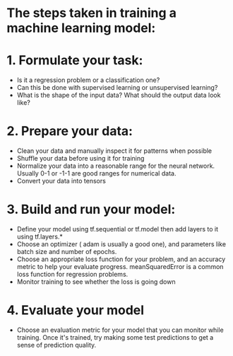 # The steps taken in training a machine learning model:

# 1. Formulate your task:

- Is it a regression problem or a classification one?
- Can this be done with supervised learning or unsupervised learning?
- What is the shape of the input data? What should the output data look like?

# 2. Prepare your data:

- Clean your data and manually inspect it for patterns when possible
- Shuffle your data before using it for training
- Normalize your data into a reasonable range for the neural network. Usually 0-1 or -1-1 are good ranges for numerical data.
- Convert your data into tensors

# 3. Build and run your model:

- Define your model using tf.sequential or tf.model then add layers to it using tf.layers.*
- Choose an optimizer ( adam is usually a good one), and parameters like batch size and number of epochs.
- Choose an appropriate loss function for your problem, and an accuracy metric to help your evaluate progress. meanSquaredError is a common loss function for regression problems.
- Monitor training to see whether the loss is going down

# 4. Evaluate your model

- Choose an evaluation metric for your model that you can monitor while training. Once it's trained, try making some test predictions to get a sense of prediction quality.
